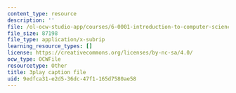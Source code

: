 ```yaml
---
content_type: resource
description: ''
file: /ol-ocw-studio-app/courses/6-0001-introduction-to-computer-science-and-programming-in-python-fall-2016/9edfca31e2d536dc47f1165d7580ae58_6LOwPhPDwVc.srt
file_size: 87198
file_type: application/x-subrip
learning_resource_types: []
license: https://creativecommons.org/licenses/by-nc-sa/4.0/
ocw_type: OCWFile
resourcetype: Other
title: 3play caption file
uid: 9edfca31-e2d5-36dc-47f1-165d7580ae58
---
```

